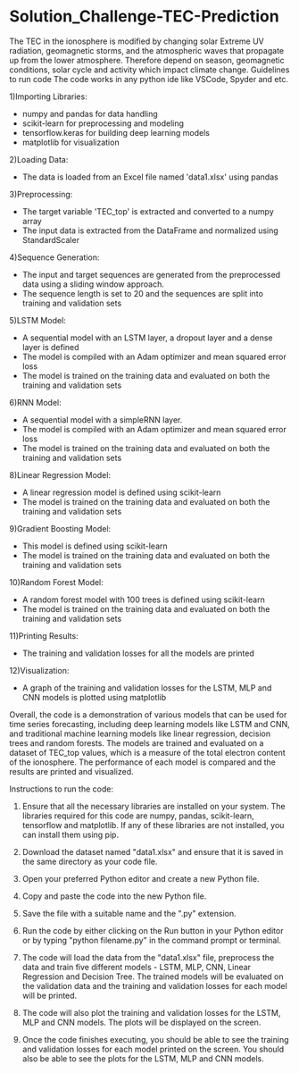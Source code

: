 # Solution_Challenge-TEC-Prediction
The TEC in the ionosphere is modified by changing solar Extreme UV radiation, geomagnetic storms, and the atmospheric waves that propagate up from the lower atmosphere. Therefore depend on season, geomagnetic conditions, solar cycle and activity which impact climate change.
Guidelines to run code
The code works in any python ide like VSCode, Spyder and etc.

1)Importing Libraries:

* numpy and pandas for data handling
* scikit-learn for preprocessing and modeling
* tensorflow.keras for building deep learning models
* matplotlib for visualization

2)Loading Data:
* The data is loaded from an Excel file named 'data1.xlsx' using pandas

3)Preprocessing:
* The target variable 'TEC_top' is extracted and converted to a numpy array
* The input data is extracted from the DataFrame and normalized using StandardScaler

4)Sequence Generation:
* The input and target sequences are generated from the preprocessed data using a sliding window approach.
* The sequence length is set to 20 and the sequences are split into training and validation sets

5)LSTM Model:
* A sequential model with an LSTM layer, a dropout layer and a dense layer is defined
* The model is compiled with an Adam optimizer and mean squared error loss
* The model is trained on the training data and evaluated on both the training and validation sets



6)RNN Model:
* A sequential model with a simpleRNN layer.
* The model is compiled with an Adam optimizer and mean squared error loss
* The model is trained on the training data and evaluated on both the training and validation sets

8)Linear Regression Model:
* A linear regression model is defined using scikit-learn
* The model is trained on the training data and evaluated on both the training and validation sets

9)Gradient Boosting Model:
* This model is defined using scikit-learn
* The model is trained on the training data and evaluated on both the training and validation sets

10)Random Forest Model:
* A random forest model with 100 trees is defined using scikit-learn
* The model is trained on the training data and evaluated on both the training and validation sets

11)Printing Results:
* The training and validation losses for all the models are printed

12)Visualization:
* A graph of the training and validation losses for the LSTM, MLP and CNN models is plotted using matplotlib

Overall, the code is a demonstration of various models that can be used for time series forecasting, including deep learning models like LSTM and CNN, and traditional machine learning models like linear regression, decision trees and random forests. The models are trained and evaluated on a dataset of TEC_top values, which is a measure of the total electron content of the ionosphere. The performance of each model is compared and the results are printed and visualized.

Instructions to run the code:

1. Ensure that all the necessary libraries are installed on your system. The libraries required for this code are numpy, pandas, scikit-learn, tensorflow and matplotlib. If any of these libraries are not installed, you can install them using pip.

2. Download the dataset named "data1.xlsx" and ensure that it is saved in the same directory as your code file.

3. Open your preferred Python editor and create a new Python file.

4. Copy and paste the code into the new Python file.

5. Save the file with a suitable name and the ".py" extension.

6. Run the code by either clicking on the Run button in your Python editor or by typing "python filename.py" in the command prompt or terminal.

7. The code will load the data from the "data1.xlsx" file, preprocess the data and train five different models - LSTM, MLP, CNN, Linear Regression and Decision Tree. The trained models will be evaluated on the validation data and the training and validation losses for each model will be printed.

8. The code will also plot the training and validation losses for the LSTM, MLP and CNN models. The plots will be displayed on the screen.

9. Once the code finishes executing, you should be able to see the training and validation losses for each model printed on the screen. You should also be able to see the plots for the LSTM, MLP and CNN models.





